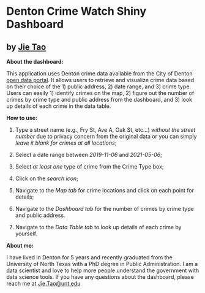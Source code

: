# Denton Crime Watch Shiny Dashboard
## by [Jie Tao](https://www.linkedin.com/in/jie-tao-5a7a06126/)

**About the dashboard:**

This application uses Denton crime data available from the City of Denton [open data portal](https://data.cityofdenton.com/dataset). It allows users to retrieve and visualize crime data based on their choice of the 1) public address, 2) date range, and 3) crime type. Users can easily 1) identify crimes on the map, 2) figure out the number of crimes by crime type and public address from the dashboard, and 3) look up details of each crime in the data table.

**How to use:**
1. Type a street name (e.g., Fry St, Ave A, Oak St, etc...) *without the street number* due to privacy concern from the original data or you can simply *leave it blank for crimes at all locations*;

2. Select a date range between *2019-11-06* and *2021-05-06*;

3. Select *at least one* type of crime from the Crime Type box;

4. Click on the *search icon*;

5. Navigate to the *Map tab* for crime locations and click on each point for details;

6. Navigate to the *Dashboard tab* for the number of crimes by crime type and public address.

7. Navigate to the *Data Table tab* to look up details of each crime by yourself.

**About me:**

I have lived in Denton for 5 years and recently graduated from the University of North Texas with a PhD degree in Public Administration. I am a data scientist and love to help more people understand the government with data science tools. If you have any questions about the dashboard, please reach me at Jie.Tao@unt.edu
